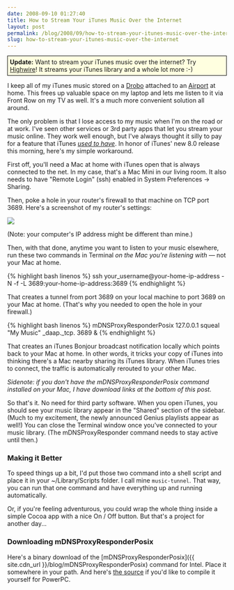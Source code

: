 ```yaml
---
date: 2008-09-10 01:27:40
title: How to Stream Your iTunes Music Over the Internet
layout: post
permalink: /blog/2008/09/how-to-stream-your-itunes-music-over-the-internet/index.html
slug: how-to-stream-your-itunes-music-over-the-internet
---
```

<p style="border:1px solid #000; background-color:lightyellow; padding:5px;"><strong>Update:</strong> Want to stream your iTunes music over the internet? Try <a href="http://clickontyler.com/highwire/">Highwire</a>! It streams your iTunes library and a whole lot more :-)</p>

I keep all of my iTunes music stored on a [Drobo](http://www.amazon.com/exec/obidos/ASIN/B000PDLZ1A/clickcom-20) attached to an [Airport](http://www.apple.com/airportextreme/) at home. This frees up valuable space on my laptop and lets me listen to it via Front Row on my TV as well. It's a much more convenient solution all around.

The only problem is that I lose access to my music when I'm on the road or at work. I've seen other services or 3rd party apps that let you stream your music online. They work well enough, but I've always thought it silly to pay for a feature that iTunes [_used to have_](http://www.macworld.com/article/24553/2003/05/itunes.html). In honor of iTunes' new 8.0 release this morning, here's my simple workaround.

First off, you'll need a Mac at home with iTunes open that is always connected to the net. In my case, that's a Mac Mini in our living room. It also needs to have "Remote Login" (ssh) enabled in System Preferences &rarr; Sharing.

Then, poke a hole in your router's firewall to that machine on TCP port 3689. Here's a screenshot of my router's settings:

<a href="{{ site.cdn_url }}/blog/setupasst.png" class="lightbox"><img src="{{ site.cdn_url }}/blog/setupasst-sm.20090206234712.png"/></a>

(Note: your computer's IP address might be different than mine.)

Then, with that done, anytime you want to listen to your music elsewhere, run these two commands in Terminal _on the Mac you're listening with_ &mdash; not your Mac at home.

{% highlight bash linenos %}
ssh your_username@your-home-ip-address -N -f -L 3689:your-home-ip-address:3689
{% endhighlight %}

That creates a tunnel from port 3689 on your local machine to port 3689 on your Mac at home. (That's why you needed to open the hole in your firewall.)

{% highlight bash linenos %}
mDNSProxyResponderPosix 127.0.0.1 squeal "My Music" _daap._tcp. 3689 &
{% endhighlight %}

That creates an iTunes Bonjour broadcast notification locally which points back to your Mac at home. In other words, it tricks your copy of iTunes into thinking there's a Mac nearby sharing its iTunes library. When iTunes tries to connect, the traffic is automatically rerouted to your other Mac.

_Sidenote: if you don't have the mDNSProxyResponderPosix command installed on your Mac, I have download links at the bottom of this post._

So that's it. No need for third party software. When you open iTunes, you should see your music library appear in the "Shared" section of the sidebar. (Much to my excitement, the newly announced Genius playlists appear as well!) You can close the Terminal window once you've connected to your music library. (The mDNSProxyResponder command needs to stay active until then.)

### Making it Better ###

To speed things up a bit, I'd put those two command into a shell script and place it in your ~/Library/Scripts folder. I call mine `music-tunnel`. That way, you can run that one command and have everything up and running automatically.

Or, if you're feeling adventurous, you could wrap the whole thing inside a simple Cocoa app with a nice On / Off button. But that's a project for another day...

### Downloading mDNSProxyResponderPosix ###

Here's a binary download of the [mDNSProxyResponderPosix]({{ site.cdn_url }}/blog/mDNSProxyResponderPosix) command for Intel. Place it somewhere in your path. And here's [the source](http://www.opensource.apple.com/projects/rendezvous/source/Rendezvous.tar.gz) if you'd like to compile it yourself for PowerPC.